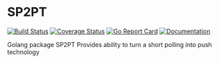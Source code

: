 # SP2PT

[![Build Status](https://travis-ci.org/sociafill/sp2pt.svg?branch=master)](https://travis-ci.org/sociafill/sp2pt) 
[![Coverage Status](https://coveralls.io/repos/github/sociafill/sp2pt/badge.svg?branch=master&v=0)](https://coveralls.io/github/sociafill/sp2pt?branch=master)
[![Go Report Card](https://goreportcard.com/badge/github.com/sociafill/sp2pt)](https://goreportcard.com/badge/github.com/sociafill/sp2pt)
[![Documentation](https://godoc.org/github.com/sociafill/sp2pt?status.svg)](http://godoc.org/github.com/sociafill/sp2pt)

Golang package SP2PT Provides ability to turn a short polling into push technology

